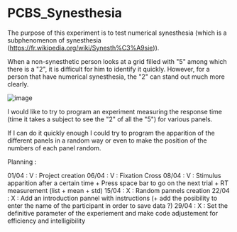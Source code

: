 # PCBS_Synesthesia

The purpose of this experiment is to test numerical synesthesia (which is a subphenomenon of synesthesia (https://fr.wikipedia.org/wiki/Synesth%C3%A9sie)).

When a non-synesthetic person looks at a grid filled with "5" among which there is a "2", it is difficult for him to identify it quickly.
However, for a person that have numerical synesthesia, the "2" can stand out much more clearly.

![image](https://user-images.githubusercontent.com/81753348/113288865-c67f4280-92ef-11eb-886f-31df559a3251.png)

I would like to try to program an experiment measuring the response time (time it takes a subject to see the "2" of all the "5") for various panels.

If I can do it quickly enough I could try to program the apparition of the different panels in a random way or even to make the position of the numbers of each panel random.

Planning :

01/04 : V : Project creation
06/04 : V : Fixation Cross
08/04 : V : Stimulus apparition after a certain time + Press space bar to go on the next trial + RT measurement (list + mean + std)
15/04 : X : Random pannels creation
22/04 : X : Add an introduction pannel with instructions (+ add the posibility to enter the name of the participant in order to save data ?)
29/04 : X : Set the definitive parameter of the experiement and make code adjustement for efficiency and intelligibility


